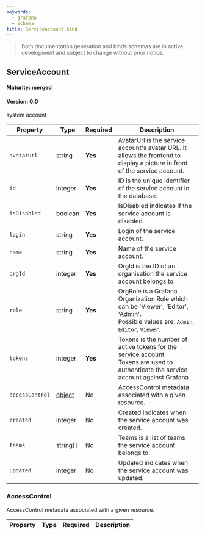 ```yaml
---
keywords:
  - grafana
  - schema
title: ServiceAccount kind
---
```

> Both documentation generation and kinds schemas are in active development and subject to change without prior notice.

## ServiceAccount

#### Maturity: merged
#### Version: 0.0

system account

| Property        | Type                     | Required | Description                                                                                                                             |
|-----------------|--------------------------|----------|-----------------------------------------------------------------------------------------------------------------------------------------|
| `avatarUrl`     | string                   | **Yes**  | AvatarUrl is the service account's avatar URL. It allows the frontend to display a picture in front<br/>of the service account.         |
| `id`            | integer                  | **Yes**  | ID is the unique identifier of the service account in the database.                                                                     |
| `isDisabled`    | boolean                  | **Yes**  | IsDisabled indicates if the service account is disabled.                                                                                |
| `login`         | string                   | **Yes**  | Login of the service account.                                                                                                           |
| `name`          | string                   | **Yes**  | Name of the service account.                                                                                                            |
| `orgId`         | integer                  | **Yes**  | OrgId is the ID of an organisation the service account belongs to.                                                                      |
| `role`          | string                   | **Yes**  | OrgRole is a Grafana Organization Role which can be 'Viewer', 'Editor', 'Admin'.<br/>Possible values are: `Admin`, `Editor`, `Viewer`.  |
| `tokens`        | integer                  | **Yes**  | Tokens is the number of active tokens for the service account.<br/>Tokens are used to authenticate the service account against Grafana. |
| `accessControl` | [object](#accesscontrol) | No       | AccessControl metadata associated with a given resource.                                                                                |
| `created`       | integer                  | No       | Created indicates when the service account was created.                                                                                 |
| `teams`         | string[]                 | No       | Teams is a list of teams the service account belongs to.                                                                                |
| `updated`       | integer                  | No       | Updated indicates when the service account was updated.                                                                                 |

### AccessControl

AccessControl metadata associated with a given resource.

| Property | Type | Required | Description |
|----------|------|----------|-------------|


